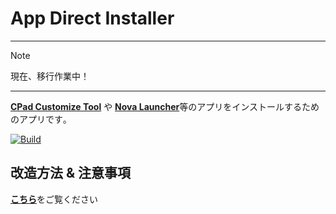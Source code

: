 # App Direct Installer

---

> [!NOTE]
> 現在、移行作業中！

---

[**CPad Customize Tool**](https://github.com/Kobold831/CPadCustomizeTool) や [**Nova Launcher**](https://novalauncher.com)等のアプリをインストールするためのアプリです｡

[![Build](https://github.com/s1204IT/NovaDirectInstaller/actions/workflows/build.yml/badge.svg?branch=main&event=push)](https://github.com/s1204IT/NovaDirectInstaller/actions/workflows/build.yml)

## 改造方法 & 注意事項

[**こちら**](HowTo.md)をご覧ください
